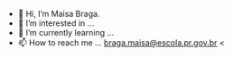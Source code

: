 - 👋 Hi, I’m Maisa Braga.
- 👀 I’m interested in ...
- 🌱 I’m currently learning ...
- 📫 How to reach me ...
braga.maisa@escola.pr.gov.br
<
